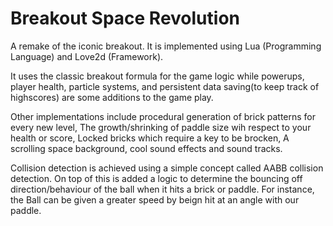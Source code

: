 # Breakout Space Revolution

A remake of the iconic breakout.
It is implemented using Lua (Programming Language) and Love2d (Framework).

It uses the classic breakout formula for the game logic while powerups,
player health, particle systems, and persistent data saving(to keep track of highscores) are some additions to the game play.

Other implementations include procedural generation of brick patterns for every new level,
The growth/shrinking of paddle size wih respect to your health or score,
Locked bricks which require a key to be brocken,
A scrolling space background, cool sound effects and sound tracks.

Collision detection is achieved using a simple concept called AABB collision detection.
On top of this is added a logic to determine the bouncing off direction/behaviour of the ball when it hits a brick or paddle.
For instance, the Ball can be given a greater speed by beign hit at an angle with our paddle.

